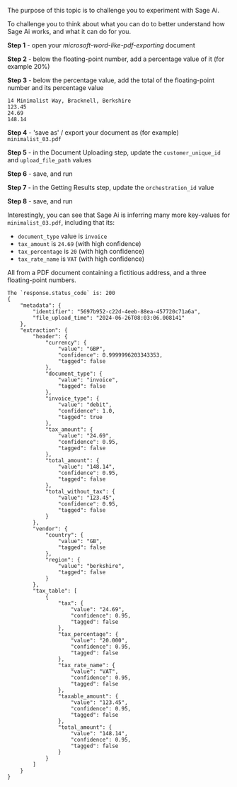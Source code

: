 <MessageCard type='info'>
    <p>The purpose of this topic is to challenge you to experiment with Sage Ai.</p>
    <p>To challenge you to think about what you can do to better understand how Sage Ai
    works, and what it can do for you.</p>
</MessageCard>

**Step 1** - open your *microsoft-word-like-pdf-exporting* document

**Step 2** - below the floating-point number, add a percentage value of it
(for example 20%)

**Step 3** - below the percentage value, add the total of the floating-point number
and its percentage value
```
14 Minimalist Way, Bracknell, Berkshire
123.45
24.69
148.14
```

**Step 4** - 'save as' / export your document as (for example) `minimalist_03.pdf`

**Step 5** - in the Document Uploading step, update the `customer_unique_id` and
`upload_file_path` values

**Step 6** - save, and run

**Step 7** - in the Getting Results step, update the `orchestration_id` value

**Step 8** - save, and run

Interestingly, you can see that Sage Ai is inferring many more key-values for 
`minimalist_03.pdf`, including that its:
* `document_type` value is `invoice`
* `tax_amount` is `24.69` (with high confidence)
* `tax_percentage` is `20` (with high confidence)
* `tax_rate_name` is `VAT` (with high confidence)

All from a PDF document containing a fictitious address, and a three floating-point numbers.

```json:extraction
The `response.status_code` is: 200
{
    "metadata": {
        "identifier": "5697b952-c22d-4eeb-88ea-457720c71a6a",
        "file_upload_time": "2024-06-26T08:03:06.008141"
    },
    "extraction": {
        "header": {
            "currency": {
                "value": "GBP",
                "confidence": 0.9999996203343353,
                "tagged": false
            },
            "document_type": {
                "value": "invoice",
                "tagged": false
            },
            "invoice_type": {
                "value": "debit",
                "confidence": 1.0,
                "tagged": true
            },
            "tax_amount": {
                "value": "24.69",
                "confidence": 0.95,
                "tagged": false
            },
            "total_amount": {
                "value": "148.14",
                "confidence": 0.95,
                "tagged": false
            },
            "total_without_tax": {
                "value": "123.45",
                "confidence": 0.95,
                "tagged": false
            }
        },
        "vendor": {
            "country": {
                "value": "GB",
                "tagged": false
            },
            "region": {
                "value": "berkshire",
                "tagged": false
            }
        },
        "tax_table": [
            {
                "tax": {
                    "value": "24.69",
                    "confidence": 0.95,
                    "tagged": false
                },
                "tax_percentage": {
                    "value": "20.000",
                    "confidence": 0.95,
                    "tagged": false
                },
                "tax_rate_name": {
                    "value": "VAT",
                    "confidence": 0.95,
                    "tagged": false
                },
                "taxable_amount": {
                    "value": "123.45",
                    "confidence": 0.95,
                    "tagged": false
                },
                "total_amount": {
                    "value": "148.14",
                    "confidence": 0.95,
                    "tagged": false
                }
            }
        ]
    }
}
```

